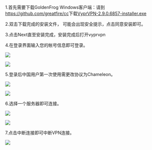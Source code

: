 <p>
	1.首先需要下载GoldenFrog Windows客户端：请到<a href="https://github.com/greatfire/cc"
		target="_blank">https://github.com/greatfire/cc</a>下载<a href="https://github.com/greatfire/cc/raw/master/z/clients/VyprVPN-2.9.0.6857-installer.exe" target="_blank">VyprVPN-2.9.0.6857-installer.exe</a>
</p>

<p>2.双击下载完成的安装文件， 可能会出现安全提示，点击同意安装即可。</p>

<p>3.点击Next直至安装完成，安装完成后打开vyprvpn</p>

<p>4.在登录界面输入您的帐号信息即可登录。</p>

<p>
	<img src="https://raw.githubusercontent.com/greatfire/cc/master/z/img/guides/image207.png">
</p>
<p>
	<img src="https://raw.githubusercontent.com/greatfire/cc/master/z/img/guides/image214.png">
</p>
<p>5.登录后中国用户第一次使用需更改协议为Chameleon。</p>
<p>
	<img src="https://raw.githubusercontent.com/greatfire/cc/master/z/img/guides/image201.png">
</p>
<p>
	<img src="https://raw.githubusercontent.com/greatfire/cc/master/z/img/guides/image205.png">
</p>
<p>6.选择一个服务器即可连接。</p>
<p>
	<img src="https://raw.githubusercontent.com/greatfire/cc/master/z/img/guides/image212.png">
</p>
<p>
	<img src="https://raw.githubusercontent.com/greatfire/cc/master/z/img/guides/image203.png">
</p>
<p>7.点击中断连接即可中断VPN连接。</p>
<p>
	<img src="https://raw.githubusercontent.com/greatfire/cc/master/z/img/guides/image210.png">
</p>